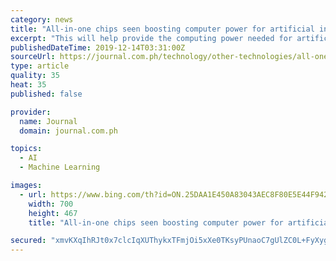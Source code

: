 ```yaml
---
category: news
title: "All-in-one chips seen boosting computer power for artificial intelligence needs"
excerpt: "This will help provide the computing power needed for artificial intelligence-based applications, the researchers said. The new device enables the creation of a “hardware neural network” inspired by the operation of the human brain, and will “significantly” accelerate the operation of AI-based computing, the Technion said in a statement."
publishedDateTime: 2019-12-14T03:31:00Z
sourceUrl: https://journal.com.ph/technology/other-technologies/all-one-chips-seen-boosting-computer-power-artificial-intelligence
type: article
quality: 35
heat: 35
published: false

provider:
  name: Journal
  domain: journal.com.ph

topics:
  - AI
  - Machine Learning

images:
  - url: https://www.bing.com/th?id=ON.25DAA1E450A83043AEC8F80E5E44F942
    width: 700
    height: 467
    title: "All-in-one chips seen boosting computer power for artificial intelligence needs"

secured: "xmvKXqIhRJt0x7clcIqXUThykxTFmjOi5xXe0TKsyPUnaoC7gUlZC0L+FyXygR/xsbomdq/o+BmacT7B3UYj8pJujice9T7+LbA20vwOzC7NZ/v88wXHzfLCu7UgYP35HkJJyoo9XVEYKA0/dS8EoCJ0F+XkLnKHf7MfjTOW5okXfNvweU5EoCtn1HeiD/eOlEP525BkSILX/4pgESDB2VTka1LZ66FE0igOEDAmkJGKwwZvEWWd0nO7Vbu8lf25f78nxORPPMSFeNCeseWSFQ==;Qn/niCywe5Knh97uxLdpSg=="
---
```


